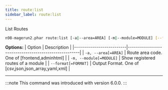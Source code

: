 ```yaml
---
title: route:list
sidebar_label: route:list
---
```


List Routes

```sh
n98-magerun2.phar route:list [-a|--area=AREA] [-m|--module=MODULE] [--format=FORMAT]
```
**Options:**
| Option                   | Description                                          |
|--------------------------|------------------------------------------------------|
| `-a, --area[=AREA]`      | Route area code. One of [frontend,adminhtml]         |
| `-m, --module[=MODULE]`  | Show registered routes of a module                   |
| `--format[=FORMAT]`      | Output Format. One of [csv,json,json_array,yaml,xml] |


---

:::note
This command was introduced with version 6.0.0.
:::
